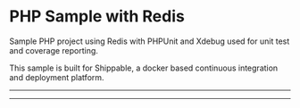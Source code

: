 PHP Sample with Redis
=================

Sample PHP project using Redis with PHPUnit and Xdebug used for unit test and coverage reporting.

This sample is built for Shippable, a docker based continuous integration and deployment platform.




----------------
---------------
